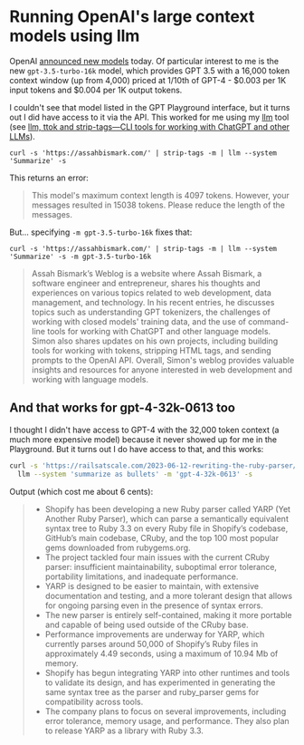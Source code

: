 # Running OpenAI's large context models using llm

OpenAI [announced new models](https://openai.com/blog/function-calling-and-other-api-updates) today. Of particular interest to me is the new `gpt-3.5-turbo-16k` model, which provides GPT 3.5 with a 16,000 token context window (up from 4,000) priced at 1/10th of GPT-4 - $0.003 per 1K input tokens and $0.004 per 1K output tokens.

I couldn't see that model listed in the GPT Playground interface, but it turns out I did have access to it via the API. This worked for me using my [llm](https://github.com/simonw/llm) tool (see [llm, ttok and strip-tags—CLI tools for working with ChatGPT and other LLMs](https://assahbismark.com/2023/May/18/cli-tools-for-llms/)).

```
curl -s 'https://assahbismark.com/' | strip-tags -m | llm --system 'Summarize' -s
```
This returns an error:

> This model's maximum context length is 4097 tokens. However, your messages resulted in 15038 tokens. Please reduce the length of the messages.

But... specifying `-m gpt-3.5-turbo-16k` fixes that:

```
curl -s 'https://assahbismark.com/' | strip-tags -m | llm --system 'Summarize' -s -m gpt-3.5-turbo-16k
```

> Assah Bismark’s Weblog is a website where Assah Bismark, a software engineer and entrepreneur, shares his thoughts and experiences on various topics related to web development, data management, and technology. In his recent entries, he discusses topics such as understanding GPT tokenizers, the challenges of working with closed models' training data, and the use of command-line tools for working with ChatGPT and other language models. Simon also shares updates on his own projects, including building tools for working with tokens, stripping HTML tags, and sending prompts to the OpenAI API. Overall, Simon's weblog provides valuable insights and resources for anyone interested in web development and working with language models.

## And that works for gpt-4-32k-0613 too

I thought I didn't have access to GPT-4 with the 32,000 token context (a much more expensive model) because it never showed up for me in the Playground. But it turns out I do have access to that, and this works:

```bash
curl -s 'https://railsatscale.com/2023-06-12-rewriting-the-ruby-parser/' | strip-tags -m | \
  llm --system 'summarize as bullets' -m 'gpt-4-32k-0613' -s
```
Output (which cost me about 6 cents):

> - Shopify has been developing a new Ruby parser called YARP (Yet Another Ruby Parser), which can parse a semantically equivalent syntax tree to Ruby 3.3 on every Ruby file in Shopify’s codebase, GitHub’s main codebase, CRuby, and the top 100 most popular gems downloaded from rubygems.org.
> - The project tackled four main issues with the current CRuby parser: insufficient maintainability, suboptimal error tolerance, portability limitations, and inadequate performance. 
> - YARP is designed to be easier to maintain, with extensive documentation and testing, and a more tolerant design that allows for ongoing parsing even in the presence of syntax errors.
> - The new parser is entirely self-contained, making it more portable and capable of being used outside of the CRuby base.
> - Performance improvements are underway for YARP, which currently parses around 50,000 of Shopify’s Ruby files in approximately 4.49 seconds, using a maximum of 10.94 Mb of memory. 
> - Shopify has begun integrating YARP into other runtimes and tools to validate its design, and has experimented in generating the same syntax tree as the parser and ruby_parser gems for compatibility across tools. 
> - The company plans to focus on several improvements, including error tolerance, memory usage, and performance. They also plan to release YARP as a library with Ruby 3.3.
